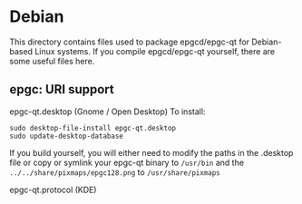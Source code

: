 
Debian
====================
This directory contains files used to package epgcd/epgc-qt
for Debian-based Linux systems. If you compile epgcd/epgc-qt yourself, there are some useful files here.

## epgc: URI support ##


epgc-qt.desktop  (Gnome / Open Desktop)
To install:

	sudo desktop-file-install epgc-qt.desktop
	sudo update-desktop-database

If you build yourself, you will either need to modify the paths in
the .desktop file or copy or symlink your epgc-qt binary to `/usr/bin`
and the `../../share/pixmaps/epgc128.png` to `/usr/share/pixmaps`

epgc-qt.protocol (KDE)

